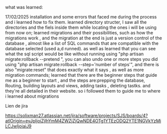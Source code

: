 what was learned:

17/02/2025 installation and some errors that faced me during the process and i learned how to fix them. learned directory structer, I saw all the directories and the fiels inside them while locating the ones i will be using from now on; learned migrations and their possibilities, such as how the migrations work , and the migration at the end is just a version control of the database , almost like a list of SQL commands that are compatible with the database selected (used a,d runned). as well as learned that you can see what the sql script would be like without running using "php artisan migrate:rollback --pretend ", you can also undo one or more steps you did using "php artisan migrate:rollback --step='number of steps'", and there is also "migrate:reset" that does exactly what it says , as well as more migration commands; learned that there are the beginner steps that guide me as a beginner to start , and the steps are:prepping the database, Routing, building layouts and views, adding tasks , deleting tastks. and they're all detailed in their website. so i followed them to guide me to where i learned about migrations


Lien de jira


https://solixman27.atlassian.net/jira/software/projects/SJS/boards/4?atlOrigin=eyJpIjoiZjlhYmM4ZWZjZjQwNDE4OTg1YTEzODQ2YTE1NGVkYzMiLCJwIjoiaiJ9